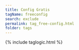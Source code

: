 ```yaml
---
title: Config Gratis
tagName: freeconfig
search: exclude
permalink: tag_free-config.html
folder: tags
---
```

{% include taglogic.html %}